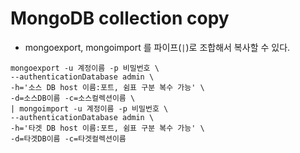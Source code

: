 # MongoDB collection copy

- mongoexport, mongoimport 를 파이프(`|`)로 조합해서 복사할 수 있다.

```
mongoexport -u 계정이름 -p 비밀번호 \
--authenticationDatabase admin \
-h='소스 DB host 이름:포트, 쉼표 구분 복수 가능' \
-d=소스DB이름 -c=소스컬렉션이름 \
| mongoimport -u 계정이름 -p 비밀번호 \
--authenticationDatabase admin \
-h='타겟 DB host 이름:포트, 쉼표 구분 복수 가능' \
-d=타겟DB이름 -c=타겟컬렉션이름
```

